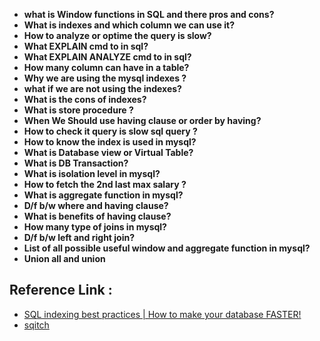 - **what is Window functions in SQL and there pros and cons?**
- **What is indexes and which column we can use it?**
- **How to analyze or optime the query is slow?**
- **What EXPLAIN cmd to in sql?**
- **What EXPLAIN ANALYZE cmd to in sql?**
- **How many column can have in a table?**
- **Why we are using the mysql indexes ?**
- **what if we are not using the indexes?**
- **What is the cons of indexes?**
- **What is store procedure ?**
- **When We Should use having clause or order by having?**
- **How to check it query is slow sql query ?**
- **How to know the index is used in mysql?**
- **What is Database view or Virtual Table?**
- **What is DB Transaction?**
- **What is isolation level in mysql?**
- **How to fetch the 2nd last max salary ?**
- **What is aggregate function in mysql?**
- **D/f b/w where and having clause?**
- **What is benefits of having clause?**
- **How many type of joins in mysql?**
- **D/f b/w left and right join?**
- **List of all possible useful window and aggregate function in mysql?**
- **Union all and union**

## Reference Link :
- [SQL indexing best practices | How to make your database FASTER!](https://youtu.be/BIlFTFrEFOI?si=1GpXZYln5MrNKQvS)
- [sqitch](https://sqitch.org/)





